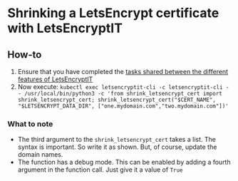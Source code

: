 # Shrinking a LetsEncrypt certificate with LetsEncryptIT

## How-to

1. Ensure that you have completed the [tasks shared between the different features of LetsEncryptIT](./pre_requisites.md#Tasks-shared-between-the–different-features-of-LetsEncryptIT)
3. Now execute: `kubectl exec letsencryptit-cli -c letsencryptit-cli -- /usr/local/bin/python3 -c 'from shrink_letsencrypt_cert import shrink_letsencrypt_cert; shrink_letsencrypt_cert("$CERT_NAME", "$LETSENCRYPT_DATA_DIR", ["one.mydomain.com","two.mydomain.com"])'`

### What to note

- The third argument to the `shrink_letsencrypt_cert` takes a list. The syntax is important. So write it as shown. But, of course, update the domain names.
- The function has a debug mode. This can be enabled by adding a fourth argument in the function call. Just give it a value of `True`